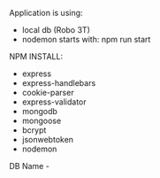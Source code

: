 Application is using:

- local db (Robo 3T)
- nodemon starts with: npm run start

NPM INSTALL:
- express
- express-handlebars
- cookie-parser 
- express-validator 
- mongodb
- mongoose 
- bcrypt 
- jsonwebtoken
- nodemon

DB Name - 